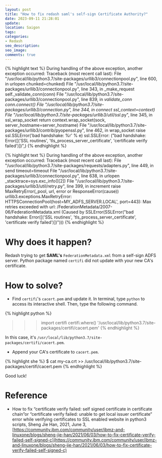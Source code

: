 ```yaml
---
layout: post
title: "How to fix redash saml's self-sign Certificate Authority?"
date: 2023-09-11 21:28:01
update:
location: Saigon
tags:
categories:
- Redash
seo_description:
seo_image:
comments: true
---
```


{% highlight text %}
During handling of the above exception, another exception occurred:
Traceback (most recent call last):
  File "/usr/local/lib/python3.7/site-packages/urllib3/connectionpool.py", line 600, in urlopen
    chunked=chunked)
  File "/usr/local/lib/python3.7/site-packages/urllib3/connectionpool.py", line 343, in _make_request
    self._validate_conn(conn)
  File "/usr/local/lib/python3.7/site-packages/urllib3/connectionpool.py", line 839, in _validate_conn
    conn.connect()
  File "/usr/local/lib/python3.7/site-packages/urllib3/connection.py", line 344, in connect
    ssl_context=context)
  File "/usr/local/lib/python3.7/site-packages/urllib3/util/ssl_.py", line 345, in ssl_wrap_socket
    return context.wrap_socket(sock, server_hostname=server_hostname)
  File "/usr/local/lib/python3.7/site-packages/urllib3/contrib/pyopenssl.py", line 462, in wrap_socket
    raise ssl.SSLError('bad handshake: %r' % e)
ssl.SSLError: ("bad handshake: Error([('SSL routines', 'tls_process_server_certificate', 'certificate verify failed')])",)
{% endhighlight %}

{% highlight text %}
During handling of the above exception, another exception occurred:
Traceback (most recent call last):
  File "/usr/local/lib/python3.7/site-packages/requests/adapters.py", line 449, in send
    timeout=timeout
  File "/usr/local/lib/python3.7/site-packages/urllib3/connectionpool.py", line 638, in urlopen
    _stacktrace=sys.exc_info()[2])
  File "/usr/local/lib/python3.7/site-packages/urllib3/util/retry.py", line 399, in increment
    raise MaxRetryError(_pool, url, error or ResponseError(cause))
urllib3.exceptions.MaxRetryError: HTTPSConnectionPool(host=MY_ADFS_SERVER.LOCAL', port=443):
Max retries exceeded with url: /FederationMetadata/2007-06/FederationMetadata.xml
(Caused by SSLError(SSLError("bad handshake: Error([('SSL routines', 'tls_process_server_certificate', 'certificate verify failed')])")))
{% endhighlight %}

# Why does it happen?
Redash trying to get **SAML's** `FederationMetadata.xml` from a self-sign ADFS server. Python package named `certifi` did not update with your new CA's certificate.

# How to solve?
- Find `certifi`'s `cacert.pem` and update it.
In terminal, type `python` to access its interactive shell. Then, type the following command.

{% highlight python %}
>>> import certifi
>>> certifi.where()
'/usr/local/lib/python3.7/site-packages/certifi/cacert.pem'
{% endhighlight %}

In this case, it's `/usr/local/lib/python3.7/site-packages/certifi/cacert.pem`.

- Append your CA's certificate to `cacert.pem`.

{% highlight she %}
$ cat my-ca.crt >> /usr/local/lib/python3.7/site-packages/certifi/cacert.pem
{% endhighlight %}

Good luck!

# Reference
- How to fix “certificate verify failed: self signed certificate in certificate chain”or “certificate verify failed: unable to get local issuer certificate” error while verifying certificates to SSL enabled website in python3 scripts, Sheng Jie Han, 2021, June 3, [https://community.ibm.com/community/user/ibmz-and-linuxone/blogs/sheng-jie-han/2021/06/03/how-to-fix-certificate-verify-failed-self-signed-c](https://community.ibm.com/community/user/ibmz-and-linuxone/blogs/sheng-jie-han/2021/06/03/how-to-fix-certificate-verify-failed-self-signed-c)
